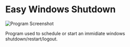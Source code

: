 # Easy Windows Shutdown
![Program Screenshot](http://i.imgur.com/f9IbliW.png)

Program used to schedule or start an immidiate windows shutdown/restart/logout.
